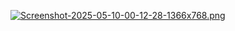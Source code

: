 [![Screenshot-2025-05-10-00-12-28-1366x768.png](https://i.postimg.cc/ZKBQpqtV/Screenshot-2025-05-10-00-12-28-1366x768.png)](https://postimg.cc/JG8KWMhk)
